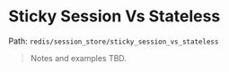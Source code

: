 # Sticky Session Vs Stateless

Path: `redis/session_store/sticky_session_vs_stateless`

> Notes and examples TBD.
